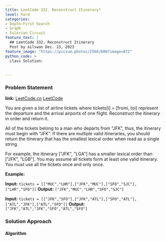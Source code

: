 ```yaml
---
title: LeetCode 332. Reconstruct Itinerary*
level: hard
categories:
- Depth-First Search
- Graph
- Eulerian Circuit
feature_text: |
  ## LeetCode 332. Reconstruct Itinerary
  Post by ailswan Dec. 13, 2023
feature_image: "https://picsum.photos/2560/600?image=872"
python_code: >
  class Solution:
      
         
---
```


### Problem Statement
**link:**
[LeetCode.cn](https://leetcode.cn/problems/reconstruct-itinerary/)
[LeetCode](https://leetcode.com/problems/reconstruct-itinerary/)

You are given a list of airline tickets where tickets[i] = [fromi, toi] represent the departure and the arrival airports of one flight. Reconstruct the itinerary in order and return it.

All of the tickets belong to a man who departs from "JFK", thus, the itinerary must begin with "JFK". If there are multiple valid itineraries, you should return the itinerary that has the smallest lexical order when read as a single string.

For example, the itinerary ["JFK", "LGA"] has a smaller lexical order than ["JFK", "LGB"].
You may assume all tickets form at least one valid itinerary. You must use all the tickets once and only once.

 
**Example:**

**Input:** `tickets = [["MUC","LHR"],["JFK","MUC"],["SFO","SJC"],["LHR","SFO"]]`
**Output:** `["JFK","MUC","LHR","SFO","SJC"]`
 
**Input:** `tickets = [["JFK","SFO"],["JFK","ATL"],["SFO","ATL"],["ATL","JFK"],["ATL","SFO"]]`
**Output:** `["JFK","ATL","JFK","SFO","ATL","SFO"]`

### Solution Approach
 

#### Algorithm
 